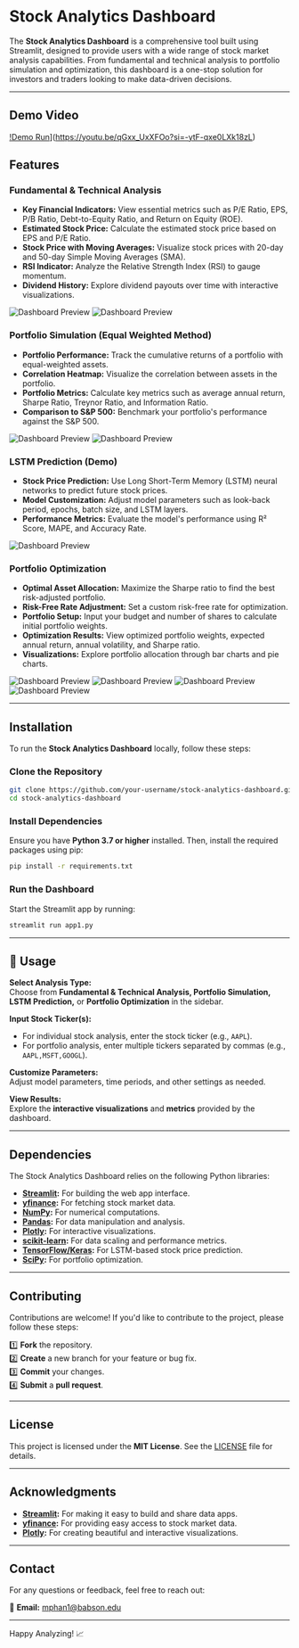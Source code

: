 # Stock Analytics Dashboard  

The **Stock Analytics Dashboard** is a comprehensive tool built using Streamlit, designed to provide users with a wide range of stock market analysis capabilities. From fundamental and technical analysis to portfolio simulation and optimization, this dashboard is a one-stop solution for investors and traders looking to make data-driven decisions.  

---
##  Demo Video

[!Demo Run]()](https://youtu.be/qGxx_UxXFOo?si=-ytF-qxe0LXk18zL)



##  Features  

### Fundamental & Technical Analysis  
- **Key Financial Indicators:** View essential metrics such as P/E Ratio, EPS, P/B Ratio, Debt-to-Equity Ratio, and Return on Equity (ROE).  
- **Estimated Stock Price:** Calculate the estimated stock price based on EPS and P/E Ratio.  
- **Stock Price with Moving Averages:** Visualize stock prices with 20-day and 50-day Simple Moving Averages (SMA).  
- **RSI Indicator:** Analyze the Relative Strength Index (RSI) to gauge momentum.  
- **Dividend History:** Explore dividend payouts over time with interactive visualizations.
  
![Dashboard Preview]( https://github.com/MinhPhanBabsonMSBA/Stock-analysis-/blob/main/demo%201.png)
![Dashboard Preview](https://github.com/MinhPhanBabsonMSBA/Stock-analysis-/blob/main/demo%202.png)

### Portfolio Simulation (Equal Weighted Method)  
- **Portfolio Performance:** Track the cumulative returns of a portfolio with equal-weighted assets.  
- **Correlation Heatmap:** Visualize the correlation between assets in the portfolio.  
- **Portfolio Metrics:** Calculate key metrics such as average annual return, Sharpe Ratio, Treynor Ratio, and Information Ratio.  
- **Comparison to S&P 500:** Benchmark your portfolio's performance against the S&P 500.  

![Dashboard Preview](https://github.com/MinhPhanBabsonMSBA/Stock-analysis-/blob/main/demo%203.png)
![Dashboard Preview](https://github.com/MinhPhanBabsonMSBA/Stock-analysis-/blob/main/demo%204.png)

### LSTM Prediction (Demo)  
- **Stock Price Prediction:** Use Long Short-Term Memory (LSTM) neural networks to predict future stock prices.  
- **Model Customization:** Adjust model parameters such as look-back period, epochs, batch size, and LSTM layers.  
- **Performance Metrics:** Evaluate the model's performance using R² Score, MAPE, and Accuracy Rate.  

![Dashboard Preview](https://github.com/MinhPhanBabsonMSBA/Stock-analysis-/blob/main/demo%205.png)

###  Portfolio Optimization  
- **Optimal Asset Allocation:** Maximize the Sharpe ratio to find the best risk-adjusted portfolio.  
- **Risk-Free Rate Adjustment:** Set a custom risk-free rate for optimization.  
- **Portfolio Setup:** Input your budget and number of shares to calculate initial portfolio weights.  
- **Optimization Results:** View optimized portfolio weights, expected annual return, annual volatility, and Sharpe ratio.  
- **Visualizations:** Explore portfolio allocation through bar charts and pie charts.  


![Dashboard Preview](https://github.com/MinhPhanBabsonMSBA/Stock-analysis-/blob/main/demo%206.png)
![Dashboard Preview](https://github.com/MinhPhanBabsonMSBA/Stock-analysis-/blob/main/demo%207.png)
![Dashboard Preview](https://github.com/MinhPhanBabsonMSBA/Stock-analysis-/blob/main/demo%208.png)
![Dashboard Preview](https://github.com/MinhPhanBabsonMSBA/Stock-analysis-/blob/main/demo%209.png)

---

## Installation  

To run the **Stock Analytics Dashboard** locally, follow these steps:  

###  Clone the Repository  
```bash
git clone https://github.com/your-username/stock-analytics-dashboard.git
cd stock-analytics-dashboard
```

### Install Dependencies  
Ensure you have **Python 3.7 or higher** installed. Then, install the required packages using pip:  
```bash
pip install -r requirements.txt
```

###  Run the Dashboard  
Start the Streamlit app by running:  
```bash
streamlit run app1.py
```

---

## 📖 Usage  

 **Select Analysis Type:**  
Choose from **Fundamental & Technical Analysis, Portfolio Simulation, LSTM Prediction,** or **Portfolio Optimization** in the sidebar.  

 **Input Stock Ticker(s):**  
- For individual stock analysis, enter the stock ticker (e.g., `AAPL`).  
- For portfolio analysis, enter multiple tickers separated by commas (e.g., `AAPL,MSFT,GOOGL`).  

 **Customize Parameters:**  
Adjust model parameters, time periods, and other settings as needed.  

 **View Results:**  
Explore the **interactive visualizations** and **metrics** provided by the dashboard.  

---

##  Dependencies  

The Stock Analytics Dashboard relies on the following Python libraries:  

- **[Streamlit](https://streamlit.io/):** For building the web app interface.  
- **[yfinance](https://pypi.org/project/yfinance/):** For fetching stock market data.  
- **[NumPy](https://numpy.org/):** For numerical computations.  
- **[Pandas](https://pandas.pydata.org/):** For data manipulation and analysis.  
- **[Plotly](https://plotly.com/python/):** For interactive visualizations.  
- **[scikit-learn](https://scikit-learn.org/):** For data scaling and performance metrics.  
- **[TensorFlow/Keras](https://www.tensorflow.org/):** For LSTM-based stock price prediction.  
- **[SciPy](https://scipy.org/):** For portfolio optimization.  

---

##  Contributing  

Contributions are welcome! If you'd like to contribute to the project, please follow these steps:  

1️⃣ **Fork** the repository.  
2️⃣ **Create** a new branch for your feature or bug fix.  
3️⃣ **Commit** your changes.  
4️⃣ **Submit** a **pull request**.  

---

##  License  

This project is licensed under the **MIT License**. See the [LICENSE](LICENSE) file for details.  

---

##  Acknowledgments  

- **[Streamlit](https://streamlit.io/):** For making it easy to build and share data apps.  
- **[yfinance](https://pypi.org/project/yfinance/):** For providing easy access to stock market data.  
- **[Plotly](https://plotly.com/python/):** For creating beautiful and interactive visualizations.  

---

##  Contact  

For any questions or feedback, feel free to reach out:  

📧 **Email:** mphan1@babson.edu

---

Happy Analyzing! 📈
